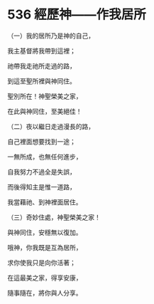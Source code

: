 # 536 經歷神——作我居所

（一）我的居所乃是神的自己，

我主基督將我帶到這裡；

祂帶我走祂所走過的路，

到這至聖所裡與神同住。

聖別所在！神聖榮美之家，

在此與神同住，至美絕佳！

（二）夜以繼日走過漫長的路，

自己裡面想要找到一途；

一無所成，也無任何進步，

自我努力不過全是失誤，

而後得知主是惟一道路，

我當藉祂、到神裡面居住。

（三）奇妙住處，神聖榮美之家！

與神同住，安穩無以復加。

哦神，你我既是互為居所，

求你使我只是向你活著；

在這最美之家，得享安康，

隨事隨在，將你與人分享。

